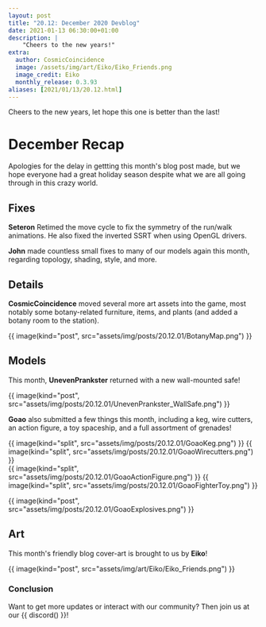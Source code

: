```yaml
---
layout: post
title: "20.12: December 2020 Devblog"
date: 2021-01-13 06:30:00+01:00
description: |
    "Cheers to the new years!"
extra:
  author: CosmicCoincidence
  image: /assets/img/art/Eiko/Eiko_Friends.png
  image_credit: Eiko
  monthly_release: 0.3.93
aliases: [2021/01/13/20.12.html]
---
```


Cheers to the new years, let hope this one is better than the last!

# December Recap

Apologies for the delay in gettting this month's blog post made, but we hope everyone had a great holiday season despite what we are all going through in this crazy world.

## Fixes

**Seteron** Retimed the move cycle to fix the symmetry of the run/walk animations. He also fixed the inverted SSRT when using OpenGL drivers.

**John** made countless small fixes to many of our models again this month, regarding topology, shading, style, and more.

## Details

**CosmicCoincidence** moved several more art assets into the game, most notably some botany-related furniture, items, and plants (and added a botany room to the station).

{{ image(kind="post", src="assets/img/posts/20.12.01/BotanyMap.png") }}

## Models

This month, **UnevenPrankster** returned with a new wall-mounted safe!

{{ image(kind="post", src="assets/img/posts/20.12.01/UnevenPrankster_WallSafe.png") }}

**Goao** also submitted a few things this month, including a keg, wire cutters, an action figure, a toy spaceship, and a full assortment of grenades!

<div class='horizontal-2' markdown='1'>
  {{ image(kind="split", src="assets/img/posts/20.12.01/GoaoKeg.png") }}
  {{ image(kind="split", src="assets/img/posts/20.12.01/GoaoWirecutters.png") }}
</div>

<div class='horizontal-2' markdown='1'>
  {{ image(kind="split", src="assets/img/posts/20.12.01/GoaoActionFigure.png") }}
  {{ image(kind="split", src="assets/img/posts/20.12.01/GoaoFighterToy.png") }}
</div>

{{ image(kind="post", src="assets/img/posts/20.12.01/GoaoExplosives.png") }}

## Art

This month's friendly blog cover-art is brought to us by **Eiko**!

{{ image(kind="post", src="assets/img/art/Eiko/Eiko_Friends.png") }}

### Conclusion

Want to get more updates or interact with our community? Then join us at our {{ discord() }}!
